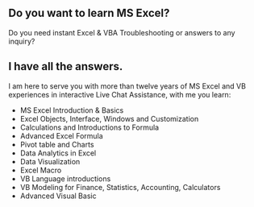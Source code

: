 ## Do you want to learn MS Excel?
Do you need instant Excel & VBA Troubleshooting or answers to any inquiry?
## I have all the answers.
I am here to serve you with more than twelve years of MS Excel and VB experiences in interactive Live Chat Assistance, with me you learn:
- MS Excel Introduction & Basics
- Excel Objects, Interface, Windows and Customization
- Calculations and Introductions to Formula
- Advanced Excel Formula
- Pivot table and Charts 
- Data Analytics in Excel
- Data Visualization
- Excel Macro
- VB Language introductions
- VB Modeling for Finance, Statistics, Accounting, Calculators
- Advanced Visual Basic
